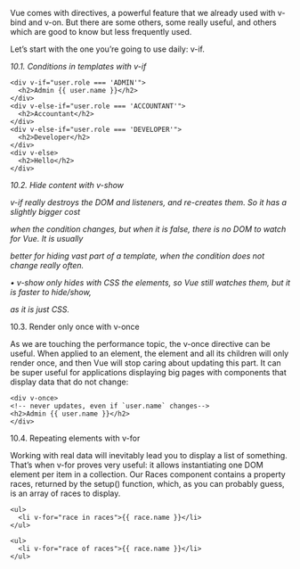 
Vue comes with directives, a powerful feature that we already used with v-bind and v-on. But there are some others, some really useful, and others which are good to know but less frequently used.

Let’s start with the one you’re going to use daily: v-if.

_10.1. Conditions in templates with_ _v-if_

```
<div v-if="user.role === 'ADMIN'">
  <h2>Admin {{ user.name }}</h2>
</div>
<div v-else-if="user.role === 'ACCOUNTANT'">
  <h2>Accountant</h2>
</div>
<div v-else-if="user.role === 'DEVELOPER'">
  <h2>Developer</h2>
</div>
<div v-else>
  <h2>Hello</h2>
</div>

```

_10.2. Hide content with_ _v-show_

_v-if_ _really destroys the DOM and listeners, and re-creates them. So it has a slightly bigger cost_

_when the condition changes, but when it is false, there is no DOM to watch for Vue. It is usually_

_better for hiding vast part of a template, when the condition does not change really often._

_•_ _v-show_ _only hides with CSS the elements, so Vue still watches them, but it is faster to hide/show,_

_as it is just CSS._

10.3. Render only once with v-once

As we are touching the performance topic, the v-once directive can be useful. When applied to an element, the element and all its children will only render once, and then Vue will stop caring about updating this part.
It can be super useful for applications displaying big pages with components that display data that do not change:

```
<div v-once>
<!-- never updates, even if `user.name` changes-->
<h2>Admin {{ user.name }}</h2>
</div>
```

10.4. Repeating elements with v-for

Working with real data will inevitably lead you to display a list of something. That’s when v-for
proves very useful: it allows instantiating one DOM element per item in a collection. Our Races
component contains a property races, returned by the setup() function, which, as you can probably guess, is an array of races to display.

```
<ul>
  <li v-for="race in races">{{ race.name }}</li>
</ul>
```

```
<ul>
  <li v-for="race of races">{{ race.name }}</li>
</ul>
```

